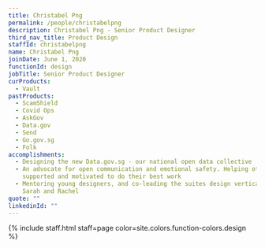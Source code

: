 ```yaml
---
title: Christabel Png
permalink: /people/christabelpng
description: Christabel Png - Senior Product Designer
third_nav_title: Product Design
staffId: christabelpng
name: Christabel Png
joinDate: June 1, 2020
functionId: design
jobTitle: Senior Product Designer
curProducts:
  - Vault
pastProducts:
  - ScamShield
  - Covid Ops
  - AskGov
  - Data.gov
  - Send
  - Go.gov.sg
  - Folk
accomplishments:
  - Designing the new Data.gov.sg - our national open data collective
  - An advocate for open communication and emotional safety. Helping others feel
    supported and motivated to do their best work
  - Mentoring young designers, and co-leading the suites design vertical with
    Sarah and Rachel
quote: ""
linkedinId: ""
---
```


{% include staff.html staff=page color=site.colors.function-colors.design %}
